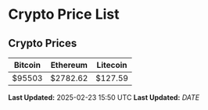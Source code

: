 # Crypto Price List

## Crypto Prices
| Bitcoin | Ethereum | Litecoin |
| ------- | -------- | -------- |
| $95503 | $2782.62 | $127.59 |
**Last Updated:** 2025-02-23 15:50 UTC
**Last Updated:** $DATE$
